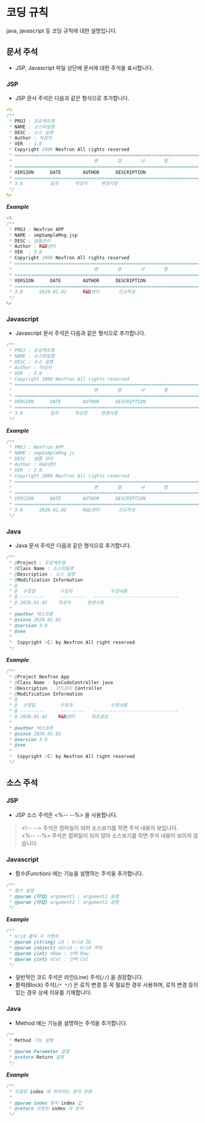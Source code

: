 # 코딩 규칙

java, javascript 등 코딩 규칙에 대한 설명입니다.


## 문서 주석

 - JSP, Javascript 파일 상단에 문서에 대한 주석을 표시합니다.


### JSP
 - JSP 문서 주석은 다음과 같은 형식으로 추가합니다.

```jsp
<%
/**
 * PROJ : 프로젝트명
 * NAME : 소스파일명
 * DESC : 소스 설명
 * Author : 작성자
 * VER  : 1.0
 * Copyright 2009 Nexfron All rights reserved
 * ========================================================================
 * 								변		경		사		항
 * ========================================================================
 * VERSION		DATE		AUTHOR		DESCRIPTION
 * ========================================================================
 * 3.0		    일자		작성자		변경사항
 */
%>
``` 

***Example***
```jsp
<%
/**
 * PROJ : Nexfron APP
 * NAME : smpSampleMng.jsp
 * DESC : 샘플관리
 * Author : R&D센터
 * VER  : 3.0
 * Copyright 2009 Nexfron All rights reserved
 * ========================================================================
 * 								변		경		사		항
 * ========================================================================
 * VERSION		DATE		AUTHOR		DESCRIPTION
 * ========================================================================
 * 3.0		2020.01.02		R&D센터		신규작성
 */
%>

```

### Javascript
 - Javascript 문서 주석은 다음과 같은 형식으로 추가합니다.

```js
/**
 * PROJ : 프로젝트명
 * NAME : 소스파일명
 * DESC : 소스 설명
 * Author : 작성자
 * VER  : 3.0
 * Copyright 2009 Nexfron All rights reserved
 * ========================================================================
 * 								변		경		사		항
 * ========================================================================
 * VERSION		DATE		AUTHOR		DESCRIPTION
 * ========================================================================
 * 3.0		    일자		작성장		변경사항
 */
``` 

***Example***
```js
/**
 * PROJ : Nexfron APP
 * NAME : smpSampleMng.js
 * DESC : 샘플 관리
 * Author : R&D센터
 * VER  : 3.0
 * Copyright 2009 Nexfron All rights reserved
 * ========================================================================
 * 								변		경		사		항
 * ========================================================================
 * VERSION		DATE		AUTHOR		DESCRIPTION
 * ========================================================================
 * 3.0		2020.01.02		R&D센터		신규작성
 */
```

### Java
 - Java 문서 주석은 다음과 같은 형식으로 추가합니다.

```java
/**
 * @Project : 프로젝트명
 * @Class Name : 소스파일명
 * @Description : 소스 설명
 * @Modification Information
 * @
 * @  수정일         수정자              수정내용
 * @ ---------      ---------   -------------------------------
 * @ 2020.01.02    작성자      변경사항
 *
 * @author 넥스프론
 * @since 2020.01.02
 * @version 3.0
 * @see
 *
 *  Copyright (C) by Nexfron All right reserved.
 */
``` 

***Example***
```java
/**
 * @Project Nexfron App
 * @Class Name : SysCodeController.java
 * @Description : 코드관리 Controller
 * @Modification Information
 * @
 * @  수정일         수정자              수정내용
 * @ ---------      ---------   -------------------------------
 * @ 2020.01.02    R&D센터      최초생성
 *
 * @author 넥스프론
 * @since 2020.01.02
 * @version 3.0
 * @see
 *
 *  Copyright (C) by Nexfron All right reserved.
 */
```


## 소스 주석

### JSP
 - JSP 소스 주석은 <%-- --%> 을 사용합니다.
> &lt;!-- --&gt; 주석은 컴파일이 되어 소스보기를 하면 주석 내용이 보입니다.<br />
> &lt;%-- --%&gt; 주석은 컴파일이 되지 않아 소스보기를 하면 주석 내용이 보이지 않습니다.

### Javascript
 - 함수(Function) 에는 기능을 설명하는 주석을 추가합니다.

```js
/**
 * 함수 설명
 * @param {타입} argument1 : argument1 설명
 * @param {타입} argument2 : argument2 설명
 */
```

***Example***
```js
/**
 * Grid 클릭 시 이벤트
 * @param {string} id : Grid ID
 * @param {object} oGrid : Grid 객체
 * @param {int} nRow : 선택 Row
 * @param {int} nCol : 선택 Col
 */
 ```

 - 일반적인 코드 주석은 라인(Line) 주석(`//`) 을 권장합니다.
 - 블럭(Block) 주석(`/* */`) 은 로직 변경 등 꼭 필요한 경우 사용하며, 로직 변경 등이 있는 경우 상세 이유를 기재합니다.

### Java
 - Method 에는 기능을 설명하는 주석을 추가합니다.

```java
/**
 * Method 기능 설명
 *
 * @param Parameter 설명
 * @return Return 설명
 */
```

***Example***
```java
/**
 * 지정된 index 에 위치하는 문자 반환
 *
 * @param index 문자 index 값
 * @return 지정된 index 의 문자
 */
```



